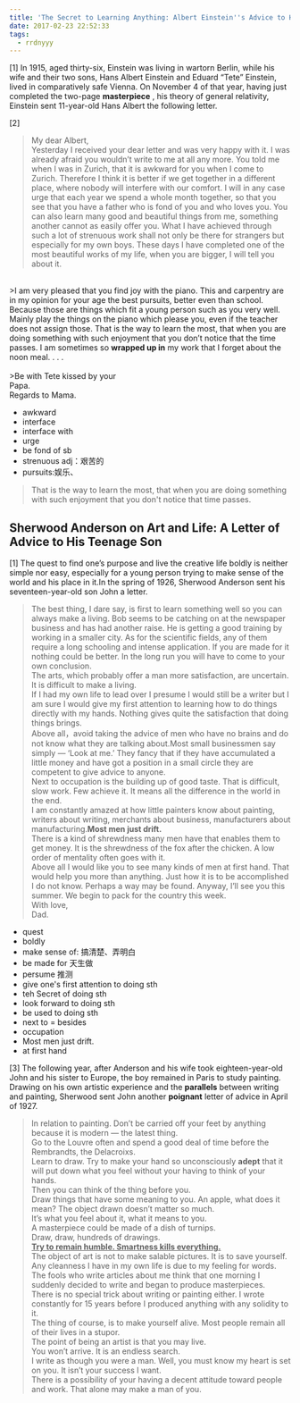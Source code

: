 ```yaml
---
title: 'The Secret to Learning Anything: Albert Einstein''s Advice to His Son'
date: 2017-02-23 22:52:33
tags:
  - rrdnyyy
---
```


[1] In 1915, aged thirty-six, Einstein was living in wartorn Berlin, while his wife and their two sons, Hans Albert Einstein and Eduard “Tete” Einstein, lived in comparatively safe Vienna. On November 4 of that year, having just completed the two-page **masterpiece** , his theory of general relativity, Einstein sent 11-year-old Hans Albert the following letter.

 <!-- more -->
[2]


>My dear Albert,<br>
>Yesterday I received your dear letter and was very happy with it. I was already afraid you wouldn’t write to me at all any more. You told me when I was in Zurich, that it is awkward for you when I come to Zurich. Therefore I think it is better if we get together in a different place, where nobody will interfere with our comfort. I will in any case urge that each year we spend a whole month together, so that you see that you have a father who is fond of you and who loves you. You can also learn many good and beautiful things from me, something another cannot as easily offer you. What I have achieved through such a lot of strenuous work shall not only be there for strangers but especially for my own boys. These days I have completed one of the most beautiful works of my life, when you are bigger, I will tell you about it.
<br>
>I am very pleased that you find joy with the piano. This and carpentry are in my opinion for your age the best pursuits, better even than school. Because those are things which fit a young person such as you very well. Mainly play the things on the piano which please you, even if the teacher does not assign those. That is the way to learn the most, that when you are doing something with such enjoyment that you don’t notice that the time passes. I am sometimes so <b>wrapped up in</b> my work that I forget about the noon meal. . . .<br>
<br>
>Be with Tete kissed by your<br>
Papa.<br>
Regards to Mama.<br>


- awkward
- interface
- interface with
- urge
- be fond of sb
- strenuous adj：艰苦的
- pursuits:娱乐、


>That is the way to learn the most, that when you are doing something with such enjoyment that you don't notice that time passes.


## Sherwood Anderson on Art and Life: A Letter of Advice to His Teenage Son


[1] The quest to find one’s purpose and live the creative life boldly is neither simple nor easy, especially for a young person trying to make sense of the world and his place in it.In the spring of 1926, Sherwood Anderson sent his seventeen-year-old son John a letter.

>The best thing, I dare say, is first to learn something well so you can always make a living. Bob seems to be catching on at the newspaper business and has had another raise. He is getting a good training by working in a smaller city. As for the scientific fields, any of them require a long schooling and intense application. If you are made for it nothing could be better. In the long run you will have to come to your own conclusion.<br>
The arts, which probably offer a man more satisfaction, are uncertain. It is difficult to make a living.<br>
If I had my own life to lead over I presume I would still be a writer but I am sure I would give my first attention to learning how to do things directly with my hands. Nothing gives quite the satisfaction that doing things brings.<br>
Above all，avoid taking the advice of men who have no brains and do not know what they are talking about.Most small businessmen say simply — ‘Look at me.’ They fancy that if they have accumulated a little money and have got a position in a small circle they are competent to give advice to anyone.<br>
Next to occupation is the building up of good taste. That is difficult, slow work. Few achieve it. It means all the difference in the world in the end.<br>
I am constantly amazed at how little painters know about painting, writers about writing, merchants about business, manufacturers about manufacturing.<b>Most men just drift.</b><br>
There is a kind of shrewdness many men have that enables them to get money. It is the shrewdness of the fox after the chicken. A low order of mentality often goes with it.<br>
Above all I would like you to see many kinds of men at first hand. That would help you more than anything. Just how it is to be accomplished I do not know. Perhaps a way may be found. Anyway, I’ll see you this summer. We begin to pack for the country this week.<br>
With love,<br>
Dad.<br>


- quest
- boldly
- make sense of: 搞清楚、弄明白
- be made for 天生做
- persume 推测
- give one's first attention to doing sth
- teh Secret of doing sth
- look forward to doing sth
- be used to doing sth
- next to = besides
- occupation
- Most men just drift.
- at first hand


[3] The following year, after Anderson and his wife took eighteen-year-old John and his sister to Europe, the boy remained in Paris to study painting. Drawing on his own artistic experience and the **parallels** between writing and painting, Sherwood sent John another **poignant** letter of advice in April of 1927.


>In relation to painting.
Don’t be carried off your feet by anything because it is modern — the latest thing.<br>
Go to the Louvre often and spend a good deal of time before the Rembrandts, the Delacroixs.<br>
Learn to draw. Try to make your hand so unconsciously **adept** that it will put down what you feel without your having to think of your hands.<br>
Then you can think of the thing before you.<br>
Draw things that have some meaning to you. An apple, what does it mean? The object drawn doesn’t matter so much.<br>
It’s what you feel about it, what it means to you.<br>
A masterpiece could be made of a dish of turnips.<br>
Draw, draw, hundreds of drawings.<br>
<u>**Try to remain humble. Smartness kills everything.**</u><br>
The object of art is not to make salable pictures. It is to save yourself.<br>
Any cleanness I have in my own life is due to my feeling for words.<br>
The fools who write articles about me think that one morning I suddenly decided to write and began to produce masterpieces.<br>
There is no special trick about writing or painting either. I wrote constantly for 15 years before I produced anything with any solidity to it.<br>
The thing of course, is to make yourself alive. Most people remain all of their lives in a stupor.<br>
The point of being an artist is that you may live.<br>
You won’t arrive. It is an endless search.<br>
I write as though you were a man. Well, you must know my heart is set on you. It isn’t your success I want.<br>
There is a possibility of your having a decent attitude toward people and work. That alone may make a man of you.<br>

